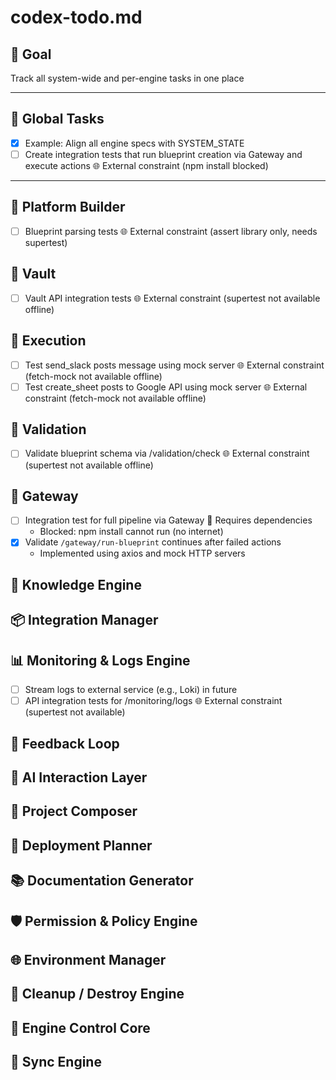 # codex-todo.md

## 🎯 Goal
Track all system-wide and per-engine tasks in one place

---

## 🔧 Global Tasks
- [x] Example: Align all engine specs with SYSTEM_STATE
- [ ] Create integration tests that run blueprint creation via Gateway and execute actions 🌐 External constraint (npm install blocked)

---

## 🧩 Platform Builder

- [ ] Blueprint parsing tests 🌐 External constraint (assert library only, needs supertest)

## 🔐 Vault

- [ ] Vault API integration tests 🌐 External constraint (supertest not available offline)

## 🏃 Execution

- [ ] Test send_slack posts message using mock server 🌐 External constraint (fetch-mock not available offline)
- [ ] Test create_sheet posts to Google API using mock server 🌐 External constraint (fetch-mock not available offline)

## 🧪 Validation

- [ ] Validate blueprint schema via /validation/check 🌐 External constraint (supertest not available offline)

## 📜 Gateway

- [ ] Integration test for full pipeline via Gateway 🔧 Requires dependencies
  - Blocked: npm install cannot run (no internet)
- [x] Validate `/gateway/run-blueprint` continues after failed actions
  - Implemented using axios and mock HTTP servers

## 📝 Knowledge Engine

## 📦 Integration Manager

## 📊 Monitoring & Logs Engine
- [ ] Stream logs to external service (e.g., Loki) in future
- [ ] API integration tests for /monitoring/logs 🌐 External constraint (supertest not available)

## 🔁 Feedback Loop

## 💬 AI Interaction Layer

## 🧱 Project Composer

## 🚀 Deployment Planner

## 📚 Documentation Generator

## 🛡️ Permission & Policy Engine

## 🌐 Environment Manager

## 🧹 Cleanup / Destroy Engine

## 🛂 Engine Control Core

## 🔄 Sync Engine
